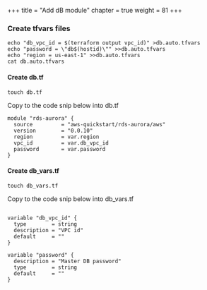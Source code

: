+++
title = "Add dB module"
chapter = true
weight = 81
+++

### Create tfvars files
```
echo "db_vpc_id = $(terraform output vpc_id)" >db.auto.tfvars
echo "password = \"db$(hostid)\"" >>db.auto.tfvars
echo "region = us-east-1" >>db.auto.tfvars
cat db.auto.tfvars
```


#### Create db.tf

`touch db.tf`

Copy to the code snip below into db.tf

```
module "rds-aurora" {
  source         = "aws-quickstart/rds-aurora/aws"
  version        = "0.0.10"
  region         = var.region
  vpc_id         = var.db_vpc_id
  password       = var.password
}
```

#### Create db_vars.tf

`touch db_vars.tf`

Copy to the code snip below into db_vars.tf

```

variable "db_vpc_id" {
  type        = string
  description = "VPC id"
  default     = ""
}

variable "password" {
  description = "Master DB password"
  type        = string
  default     = ""
}
